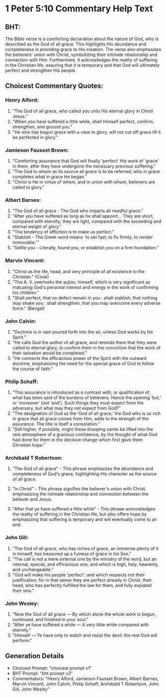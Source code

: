 # 1 Peter 5:10 Commentary Help Text

## BHT:
The Bible verse is a comforting declaration about the nature of God, who is described as the God of all grace. This highlights His abundance and completeness in providing grace to His creation. The verse also emphasizes the believers' union with Christ, symbolizing their intimate relationship and connection with Him. Furthermore, it acknowledges the reality of suffering in the Christian life, assuring that it is temporary and that God will ultimately perfect and strengthen His people.

## Choicest Commentary Quotes:
### Henry Alford:
1. "The God of all grace, who called you unto His eternal glory in Christ Jesus." 
2. "When you have suffered a little while, shall Himself perfect, confirm, strengthen, and ground you." 
3. "He who has begun grace with a view to glory, will not cut off grace till it be perfected in glory."

### Jamieson Fausset Brown:
1. "Comforting assurance that God will finally 'perfect' His work of 'grace' in them, after they have undergone the necessary previous suffering." 
2. "The God to whom as its source all grace is to be referred; who in grace completes what in grace He began." 
3. "Christ is He in virtue of whom, and in union with whom, believers are called to glory."

### Albert Barnes:
1. "The God of all grace - The God who imparts all needful grace."
2. "After you have suffered as long as he shall appoint... They are short, compared with eternity; they are light, compared with the exceeding and eternal weight of glory."
3. "The tendency of affliction is to make us perfect."
4. "Stablish - The Greek word means 'to set fast; to fix firmly; to render immovable.'"
5. "Settle you - Literally, found you, or establish you on a firm foundation."

### Marvin Vincent:
1. "Christ as the life, head, and very principle of all existence to the Christian." (Cook)
2. "The A. V. overlooks the aujtov, himself, which is very significant as indicating God's personal interest and energy in the work of confirming his children."
3. "Shall perfect, that no defect remain in you : shall stablish, that nothing may shake you : shall strengthen, that you may overcome every adverse force." (Bengel)

### John Calvin:
1. "Doctrine is in vain poured forth into the air, unless God works by his Spirit."
2. "He calls God the author of all grace, and reminds them that they were called to eternal glory, to confirm them in the conviction that the work of their salvation would be completed."
3. "He connects the efficacious power of the Spirit with the outward doctrine, emphasizing the need for the special grace of God to follow the course of faith."

### Philip Schaff:
1. "This assurance is introduced as a contrast with, or qualification of, what has been said of the burdens of believers. Hence the opening ‘but,’ or ‘moreover’ (not ‘and’). Such things they must expect from the adversary, but what may they not expect from God?" 
2. "The designation of God as the ‘God of all grace,’ the God who is so rich in grace that all grace comes from Him, adds to the strength of the assurance. The title is itself a consolation." 
3. "Still higher, if possible, might these drooping saints be lifted into the rare atmosphere of a gracious confidence, by the thought of what God had done for them in the decisive change which first gave them Christian hope."

### Archibald T Robertson:
1. "The God of all grace" - This phrase emphasizes the abundance and completeness of God's grace, highlighting His character as the source of all grace. 

2. "In Christ" - This phrase signifies the believer's union with Christ, emphasizing the intimate relationship and connection between the believer and Jesus. 

3. "After that ye have suffered a little while" - This phrase acknowledges the reality of suffering in the Christian life, but also offers hope by emphasizing that suffering is temporary and will eventually come to an end.

### John Gill:
1. "The God of all grace, who has riches of grace, an immense plenty of it in himself, has treasured up a fulness of grace in his Son."
2. "The call is not a mere external one by the ministry of the word, but an internal, special, and efficacious one, and which is high, holy, heavenly, and unchangeable."
3. "God will make his people 'perfect': and which respects not their justification; for in that sense they are perfect already in Christ, their head, who has perfectly fulfilled the law for them, and fully expiated their sins."

### John Wesley:
1. "Now the God of all grace — By which alone the whole work is begun, continued, and finished in your soul."
2. "After ye have suffered a while — A very little while compared with eternity."
3. "Himself — Ye have only to watch and resist the devil: the rest God will perform."


## Generation Details
- Choicest Prompt: "choicest prompt v1"
- BHT Prompt: "bht prompt v3"
- Commentators: "Henry Alford, Jamieson Fausset Brown, Albert Barnes, Marvin Vincent, John Calvin, Philip Schaff, Archibald T Robertson, John Gill, John Wesley"
